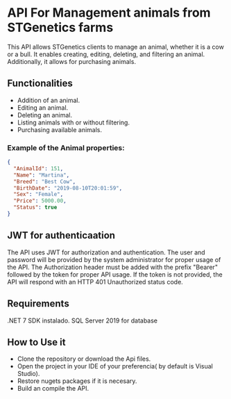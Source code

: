 # API For Management animals from STGenetics farms
This API allows STGenetics clients to manage an animal, whether it is a cow or a bull. It enables creating, editing, deleting, and filtering an animal. Additionally, it allows for purchasing animals.

## Functionalities
* Addition of an animal.
* Editing an animal.
* Deleting an animal.
* Listing animals with or without filtering.
* Purchasing available animals.


### Example of the Animal properties:

```json
{
  "AnimalId": 151,
  "Name": "Martina",
  "Breed": "Best Cow",
  "BirthDate": "2019-08-10T20:01:59",
  "Sex": "Female",
  "Price": 5000.00,
  "Status": true
}
```

## JWT for authenticaation
The API uses JWT for authorization and authentication. The user and password will be provided by the system administrator for proper usage of the API. The Authorization header must be added with the prefix "Bearer" followed by the token for proper API usage. If the token is not provided, the API will respond with an HTTP 401 Unauthorized status code.

## Requirements
.NET 7 SDK instalado.
SQL Server 2019 for database



## How to Use it
 
* Clone the repository or download the Api files.
* Open the project in your IDE of your preferencia( by default is Visual Studio).
* Restore nugets packages if it is necesary.
* Build an compile the API.